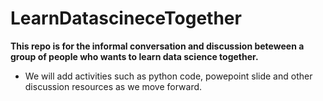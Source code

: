 # LearnDatascineceTogether
<b>This repo is for the informal conversation and discussion beteween a group of people who wants to learn data science together.</b>
* We will add activities such as python code, powepoint slide and other discussion resources as we move forward.
